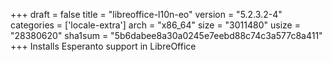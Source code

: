 +++
draft = false
title = "libreoffice-l10n-eo"
version = "5.2.3.2-4"
categories = ['locale-extra']
arch = "x86_64"
size = "3011480"
usize = "28380620"
sha1sum = "5b6dabee8a30a0245e7eebd88c74c3a577c8a411"
+++
Installs Esperanto support in LibreOffice